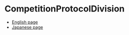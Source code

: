 # CompetitionProtocolDivision

- [English page](https://github.com/aiwolf/CompetitionProtocolDivision/tree/en)
- [Japanese page](https://github.com/aiwolf/CompetitionProtocolDivision/tree/ja)
